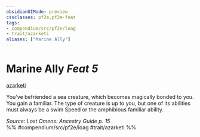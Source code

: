 ```yaml
---
obsidianUIMode: preview
cssclasses: pf2e,pf2e-feat
tags:
- compendium/src/pf2e/loag
- trait/azarketi
aliases: ["Marine Ally"]
---
```

# Marine Ally  *Feat 5*  
[azarketi](rules/traits/azarketi-loag.md "Azarketi Ancestry & Heritage Trait")  


You've befriended a sea creature, which becomes magically bonded to you. You gain a familiar. The type of creature is up to you, but one of its abilities must always be a swim Speed or the amphibious familiar ability.

*Source: Lost Omens: Ancestry Guide p. 15*  
%% #compendium/src/pf2e/loag #trait/azarketi %%
